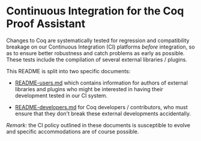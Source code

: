 Continuous Integration for the Coq Proof Assistant
==================================================

Changes to Coq are systematically tested for regression and compatibility
breakage on our Continuous Integration (CI) platforms *before* integration,
so as to ensure better robustness and catch problems as early as possible.
These tests include the compilation of several external libraries / plugins.

This README is split into two specific documents:

- [README-users.md](./README-users.md) which contains information for
  authors of external libraries and plugins who might be interested in
  having their development tested in our CI system.

- [README-developers.md](./README-developers.md) for Coq developers /
  contributors, who must ensure that they don't break these external
  developments accidentally.

*Remark:* the CI policy outlined in these documents is susceptible to
evolve and specific accommodations are of course possible.
